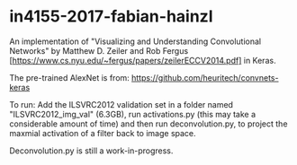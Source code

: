 # in4155-2017-fabian-hainzl

An implementation of "Visualizing and Understanding
Convolutional Networks" by Matthew D. Zeiler and Rob Fergus [https://www.cs.nyu.edu/~fergus/papers/zeilerECCV2014.pdf] in Keras.

The pre-trained AlexNet is from:
https://github.com/heuritech/convnets-keras

To run: Add the ILSVRC2012 validation set in a folder named "ILSVRC2012_img_val" (6.3GB), run activations.py (this may take a considerable amount of time) and then run deconvolution.py, to project the maxmial activation of a filter back to image space. 

Deconvolution.py is still a work-in-progress.

